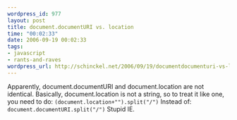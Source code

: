 ```yaml
--- 
wordpress_id: 977
layout: post
title: document.documentURI vs. location
time: "00:02:33"
date: 2006-09-19 00:02:33
tags: 
- javascript
- rants-and-raves
wordpress_url: http://schinckel.net/2006/09/19/documentdocumenturi-vs-location/
---
```

Apparently, document.documentURI and document.location are not identical. Basically, document.location is not a string, so to treat it like one, you need to do: `(document.location+"").split("/")` Instead of: `document.documentURI.split("/")` Stupid IE. 
